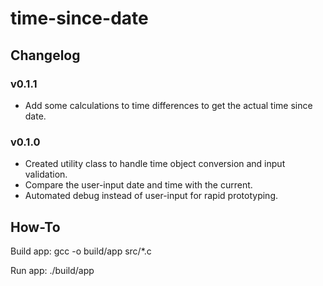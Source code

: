 # time-since-date 

## Changelog
### v0.1.1
- Add some calculations to time differences to get the actual time since date.
### v0.1.0
- Created utility class to handle time object conversion and input validation.
- Compare the user-input date and time with the current.
- Automated debug instead of user-input for rapid prototyping.


## How-To

Build app:
gcc -o build/app src/*.c

Run app:
./build/app

